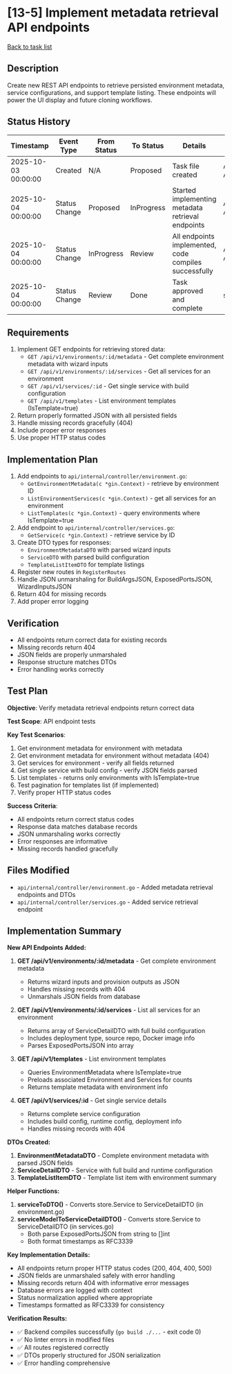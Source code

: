# [13-5] Implement metadata retrieval API endpoints

[Back to task list](./tasks.md)

## Description

Create new REST API endpoints to retrieve persisted environment metadata, service configurations, and support template listing. These endpoints will power the UI display and future cloning workflows.

## Status History

| Timestamp | Event Type | From Status | To Status | Details | User |
|-----------|------------|-------------|-----------|---------|------|
| 2025-10-03 00:00:00 | Created | N/A | Proposed | Task file created | AI Agent |
| 2025-10-04 00:00:00 | Status Change | Proposed | InProgress | Started implementing metadata retrieval endpoints | AI Agent |
| 2025-10-04 00:00:00 | Status Change | InProgress | Review | All endpoints implemented, code compiles successfully | AI Agent |
| 2025-10-04 00:00:00 | Status Change | Review | Done | Task approved and complete | sean |

## Requirements

1. Implement GET endpoints for retrieving stored data:
   - `GET /api/v1/environments/:id/metadata` - Get complete environment metadata with wizard inputs
   - `GET /api/v1/environments/:id/services` - Get all services for an environment
   - `GET /api/v1/services/:id` - Get single service with build configuration
   - `GET /api/v1/templates` - List environment templates (IsTemplate=true)
2. Return properly formatted JSON with all persisted fields
3. Handle missing records gracefully (404)
4. Include proper error responses
5. Use proper HTTP status codes

## Implementation Plan

1. Add endpoints to `api/internal/controller/environment.go`:
   - `GetEnvironmentMetadata(c *gin.Context)` - retrieve by environment ID
   - `ListEnvironmentServices(c *gin.Context)` - get all services for an environment
   - `ListTemplates(c *gin.Context)` - query environments where IsTemplate=true
2. Add endpoint to `api/internal/controller/services.go`:
   - `GetService(c *gin.Context)` - retrieve service by ID
3. Create DTO types for responses:
   - `EnvironmentMetadataDTO` with parsed wizard inputs
   - `ServiceDTO` with parsed build configuration
   - `TemplateListItemDTO` for template listings
4. Register new routes in `RegisterRoutes`
5. Handle JSON unmarshaling for BuildArgsJSON, ExposedPortsJSON, WizardInputsJSON
6. Return 404 for missing records
7. Add proper error logging

## Verification

- All endpoints return correct data for existing records
- Missing records return 404
- JSON fields are properly unmarshaled
- Response structure matches DTOs
- Error handling works correctly

## Test Plan

**Objective**: Verify metadata retrieval endpoints return correct data

**Test Scope**: API endpoint tests

**Key Test Scenarios**:
1. Get environment metadata for environment with metadata
2. Get environment metadata for environment without metadata (404)
3. Get services for environment - verify all fields returned
4. Get single service with build config - verify JSON fields parsed
5. List templates - returns only environments with IsTemplate=true
6. Test pagination for templates list (if implemented)
7. Verify proper HTTP status codes

**Success Criteria**:
- All endpoints return correct status codes
- Response data matches database records
- JSON unmarshaling works correctly
- Error responses are informative
- Missing records handled gracefully

## Files Modified

- `api/internal/controller/environment.go` - Added metadata retrieval endpoints and DTOs
- `api/internal/controller/services.go` - Added service retrieval endpoint

## Implementation Summary

**New API Endpoints Added:**

1. **GET /api/v1/environments/:id/metadata** - Get complete environment metadata
   - Returns wizard inputs and provision outputs as JSON
   - Handles missing records with 404
   - Unmarshals JSON fields from database

2. **GET /api/v1/environments/:id/services** - List all services for an environment
   - Returns array of ServiceDetailDTO with full build configuration
   - Includes deployment type, source repo, Docker image info
   - Parses ExposedPortsJSON into array

3. **GET /api/v1/templates** - List environment templates
   - Queries EnvironmentMetadata where IsTemplate=true
   - Preloads associated Environment and Services for counts
   - Returns template metadata with environment info

4. **GET /api/v1/services/:id** - Get single service details
   - Returns complete service configuration
   - Includes build config, runtime config, deployment info
   - Handles missing records with 404

**DTOs Created:**

1. **EnvironmentMetadataDTO** - Complete environment metadata with parsed JSON fields
2. **ServiceDetailDTO** - Service with full build and runtime configuration
3. **TemplateListItemDTO** - Template list item with environment summary

**Helper Functions:**

1. **serviceToDTO()** - Converts store.Service to ServiceDetailDTO (in environment.go)
2. **serviceModelToServiceDetailDTO()** - Converts store.Service to ServiceDetailDTO (in services.go)
   - Both parse ExposedPortsJSON from string to []int
   - Both format timestamps as RFC3339

**Key Implementation Details:**

- All endpoints return proper HTTP status codes (200, 404, 400, 500)
- JSON fields are unmarshaled safely with error handling
- Missing records return 404 with informative error messages
- Database errors are logged with context
- Status normalization applied where appropriate
- Timestamps formatted as RFC3339 for consistency

**Verification Results:**

- ✅ Backend compiles successfully (`go build ./...` - exit code 0)
- ✅ No linter errors in modified files
- ✅ All routes registered correctly
- ✅ DTOs properly structured for JSON serialization
- ✅ Error handling comprehensive
